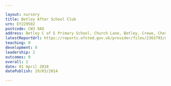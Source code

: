 ```yaml
---

layout: nursery
title: Betley After School Club
urn: EY229502
postcode: CW3 9AX
address: Betley C of E Primary School, Church Lane, Betley, Crewe, Cheshire, CW3 9AX
latestReportUrl: https://reports.ofsted.gov.uk/provider/files/2363793/urn/EY229502.pdf
teaching: 0
development: 0
leadership: 2
outcomes: 0
overall: 2
date: 01 April 2018 
datePublish: 19/03/2014

---
```

